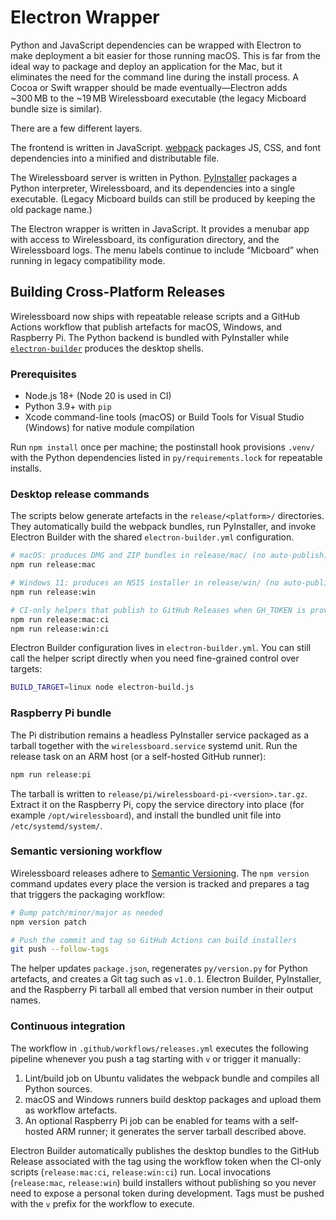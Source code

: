 # Electron Wrapper
Python and JavaScript dependencies can be wrapped with Electron to make deployment a bit easier for those running macOS. This is far from the ideal way to package and deploy an application for the Mac, but it eliminates the need for the command line during the install process. A Cocoa or Swift wrapper should be made eventually—Electron adds ~300 MB to the ~19 MB Wirelessboard executable (the legacy Micboard bundle size is similar).

There are a few different layers.

The frontend is written in JavaScript. [webpack](https://webpack.js.org) packages JS, CSS, and font dependencies into a minified and distributable file.

The Wirelessboard server is written in Python. [PyInstaller](https://pyinstaller.readthedocs.io/en/stable/) packages a Python interpreter, Wirelessboard, and its dependencies into a single executable. (Legacy Micboard builds can still be produced by keeping the old package name.)

The Electron wrapper is written in JavaScript. It provides a menubar app with access to Wirelessboard, its configuration directory, and the Wirelessboard logs. The menu labels continue to include “Micboard” when running in legacy compatibility mode.

## Building Cross-Platform Releases
Wirelessboard now ships with repeatable release scripts and a GitHub Actions workflow that publish artefacts for macOS, Windows, and Raspberry Pi. The Python backend is bundled with PyInstaller while [`electron-builder`](https://www.electron.build) produces the desktop shells.

### Prerequisites
* Node.js 18+ (Node 20 is used in CI)
* Python 3.9+ with `pip`
* Xcode command-line tools (macOS) or Build Tools for Visual Studio (Windows) for native module compilation

Run `npm install` once per machine; the postinstall hook provisions `.venv/` with the Python dependencies listed in `py/requirements.lock` for repeatable installs.

### Desktop release commands
The scripts below generate artefacts in the `release/<platform>/` directories. They automatically build the webpack bundles, run PyInstaller, and invoke Electron Builder with the shared `electron-builder.yml` configuration.

```bash
# macOS: produces DMG and ZIP bundles in release/mac/ (no auto-publish)
npm run release:mac

# Windows 11: produces an NSIS installer in release/win/ (no auto-publish)
npm run release:win

# CI-only helpers that publish to GitHub Releases when GH_TOKEN is provided
npm run release:mac:ci
npm run release:win:ci
```

Electron Builder configuration lives in `electron-builder.yml`. You can still call the helper script directly when you need fine-grained control over targets:

```bash
BUILD_TARGET=linux node electron-build.js
```

### Raspberry Pi bundle
The Pi distribution remains a headless PyInstaller service packaged as a tarball together with the `wirelessboard.service` systemd unit. Run the release task on an ARM host (or a self-hosted GitHub runner):

```bash
npm run release:pi
```

The tarball is written to `release/pi/wirelessboard-pi-<version>.tar.gz`. Extract it on the Raspberry Pi, copy the service directory into place (for example `/opt/wirelessboard`), and install the bundled unit file into `/etc/systemd/system/`.

### Semantic versioning workflow
Wirelessboard releases adhere to [Semantic Versioning](https://semver.org/). The `npm version` command updates every place the version is tracked and prepares a tag that triggers the packaging workflow:

```bash
# Bump patch/minor/major as needed
npm version patch

# Push the commit and tag so GitHub Actions can build installers
git push --follow-tags
```

The helper updates `package.json`, regenerates `py/version.py` for Python artefacts, and creates a Git tag such as `v1.0.1`. Electron Builder, PyInstaller, and the Raspberry Pi tarball all embed that version number in their output names.

### Continuous integration
The workflow in `.github/workflows/releases.yml` executes the following pipeline whenever you push a tag starting with `v` or trigger it manually:

1. Lint/build job on Ubuntu validates the webpack bundle and compiles all Python sources.
2. macOS and Windows runners build desktop packages and upload them as workflow artefacts.
3. An optional Raspberry Pi job can be enabled for teams with a self-hosted ARM runner; it generates the server tarball described above.

Electron Builder automatically publishes the desktop bundles to the GitHub Release associated with the tag using the workflow token when the CI-only scripts (`release:mac:ci`, `release:win:ci`) run. Local invocations (`release:mac`, `release:win`) build installers without publishing so you never need to expose a personal token during development. Tags must be pushed with the `v` prefix for the workflow to execute.

